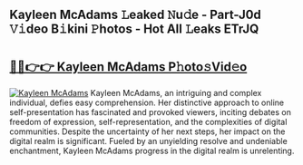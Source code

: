 ## Kayleen McAdams 𝙻eaked 𝙽u𝚍e - Part-J0d 𝚅𝚒deo B𝚒kini 𝙿hotos - Hot All 𝙻eaks ETrJQ

# <h2><a href="http://ld1fx0.urlbe.top/?page=Kayleen+McAdams">🔗🔗👉👉 Kayleen McAdams P𝚑oto𝚜Vid𝚎o</a></h2>

[![Kayleen McAdams](https://i.imgur.com/eBuTRDB.gif)](http://ld1fx0.urlbe.top/?page=Kayleen+McAdams)
Kayleen McAdams, an intriguing and complex individual, defies easy comprehension. Her distinctive approach to online self-presentation has fascinated and provoked viewers, inciting debates on freedom of expression, self-representation, and the complexities of digital communities. Despite the uncertainty of her next steps, her impact on the digital realm is significant. Fueled by an unyielding resolve and undeniable enchantment, Kayleen McAdams progress in the digital realm is unrelenting.
